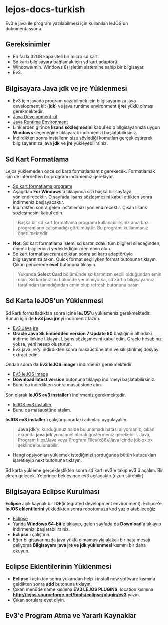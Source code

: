 # lejos-docs-turkish
Ev3'e java ile program yazılabilmesi için kullanılan leJOS'un dokümentasyonu.
## Gereksinimler 
* En fazla 32GB kapasiteli bir micro sd kart.
* Sd kartı bilgisayara bağlamak için sd kart adaptörü.
* Windows(min. Windows 8) işletim sistemine sahip bir bilgisayar.
* Ev3. 
## Bilgisayara Java jdk ve jre Yüklenmesi
* Ev3 için javada program yazabilmek için bilgisayarınıza java development kit (**jdk**) ve java runtime environment (**jre**) yüklü olması gerekmektedir.
* [Java Development kit](http://www.oracle.com/technetwork/java/javase/downloads/jdk10-downloads-4416644.html)
* [Java Runtime Environment](http://www.oracle.com/technetwork/java/javase/downloads/jre8-downloads-2133155.html)
* Linklerden girince **lisans sözleşmesini** kabul edip  bilgisayarınıza uygun **Windows** seçeneğine tıklayarak indirmenizi başlatabilirsiniz.
* İndirdikten sonra installerın size söylediği komutları gerçekleştirerek bilgisayarınıza java **jdk** ve **jre** yükleyebilirsiniz.

## Sd Kart Formatlama
Lejos yüklemeden önce sd kartı formatlamamız gerekecek. Formatlamak için de internetten bir program indirmemiz gerekiyor.
* [Sd kart formatlama programı](https://www.sdcard.org/downloads/formatter_4/)
* Aşağıdan **For Windows**'a tıklayınca sizi başka bir sayfaya yönlendirecektir. O sayfada lisans sözleşmesini kabul ettikten sonra indirmeniz başlayacaktır.
* İndirdikten sonra gelen installer sizi yönlendirecektir. Çıkan lisans sözleşmesini kabul edin.
> Başka bir sd kart formatlama programı kullanabilirsiniz ama bazı programların çalışmadığı görülmüştür. Bu programı kullanmanız önerilmektedir.
* **Not**: Sd kart formatlama işlemi sd kartınızdaki tüm bilgileri sileceğinden, önemli bilgilerinizi yedeklediğinizden emin olun.
* Sd kart formatlayıcısını açtıktan sonra sd kartı adaptörüyle bilgisayarınıza takın. Quick format seçiliyken format butonuna tıklayın. Çıkan pencerede **evet** butonuna tıklayın.
> Yukarıda **Select Card** bölümünde sd kartınızın seçili olduğundan emin olun. Sd kartınız bu bölümde yer almıyorsa, sd kartın bilgisayarınız tarafından tanındığından emin olup refresh butonuna basın. 


## Sd Karta leJOS'un Yüklenmesi
Sd kartı formatladıktan sonra içine **leJOS**'u yüklemeniz gerekmektedir. Bunun için de **Ev3 java jre**'yi indirmeniz lazım.
* [Ev3 Java jre](http://www.oracle.com/technetwork/java/embedded/downloads/javase/javaseemeddedev3-1982511.html)
* **Oracle Java SE Embedded version 7 Update 60** başlığının altındaki indirme linkine tıklayın. Lisans sözleşmesini kabul edin. Oracle hesabınız yoksa, yeni hesap oluşturun.
* Ev3 java jre'yi indirdikten sonra masaüstüne atın ve sıkıştırılmış dosyayı extract edin.

Ondan sonra da **Ev3 leJOS image**'ı indirmeniz gerekmektedir.
* [Ev3 leJOS image](https://sourceforge.net/projects/ev3.lejos.p/files/)
* **Download latest version** butonuna tıklayıp indirmeyi başlatabilirsiniz.
* Bunu da indirdikten sonra masaüstüne atın.

Son olarak **leJOS ev3 installer**'ı indirmeniz gerekmektedir.
* [leJOS ev3 installer](https://sourceforge.net/projects/ev3.lejos.p/files/)
* Bunu da masaüstüne atalım.

**leJOS ev3 installer**'ı çalıştırıp oradaki adımları uygulayalım. 
> **Java jdk**'yı kurduğunuz halde bulunamadı hatası alıyorsanız, çıkan ekranda **java jdk**'yı manuel olarak göstermeniz gerekebilir. Java, Program files/Java veya Program Files(x86)/Java içinde jdk-xx.xx şeklinde bulunabilir.
* Hangi opsiyonları yüklemek istediğinizi sorduğunda bütün kutucukları işaretleyip next butonuna tıklayın.
 

Sd karta yükleme gerçekleştikten sonra sd kartı ev3'e takıp ev3 ü açalım. Bir ekran gelecek. Yeterince bekleyince ev3 açılacaktır.(uzun sürebilir)
## Bilgisayara Eclipse Kurulması
**Eclipse** açık kaynak bir **IDE**(integrated development environment). Eclipse'e **leJOS eklentilerini** yükledikten sonra robotumuza kod yazıp atabileceğiz.
* [Eclipse](http://www.eclipse.org/downloads/packages/release/photon/r/eclipse-ide-java-developers)
* Yanda **Windows 64-bit**'e tıklayıp, gelen sayfada da **Download**'a tıklayıp indirmenizi başlatabilirsiniz.
*  **Eclipse**'i çalıştırın.
*  Eğer bilgisayarınızda java yüklü olmamasıyla alakalı bir hata mesajı geliyorsa **Bilgisayara java jre ve jdk yüklenmesi** kısmını bir daha okuyun.
## Eclipse Eklentilerinin Yüklenmesi
* **Eclipse**'i açtıktan sonra yukarıdan help->install new software kısmına geldikten sonra **add** butonuna tıklayın.
* Çıkan menüde name kısmına **EV3 LEJOS PLUGINS**, location kısmına **http://lejos.sourceforge.net/tools/eclipse/plugin/ev3** yazın.
* Çıkan sorulara evet diyin.
## Ev3'e Program Atma ve Yararlı Kaynaklar
